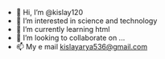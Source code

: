 - 👋 Hi, I’m @kislay120
- 👀 I’m interested in science and technology
- 🌱 I’m currently learning html
- 💞️ I’m looking to collaborate on ...
- 📫 My e mail kislayarya536@gmail.com

<!---
kislay120/kislay120 is a ✨ special ✨ repository because its `README.md` (this file) appears on your GitHub profile.
You can click the Preview link to take a look at your changes.
--->
